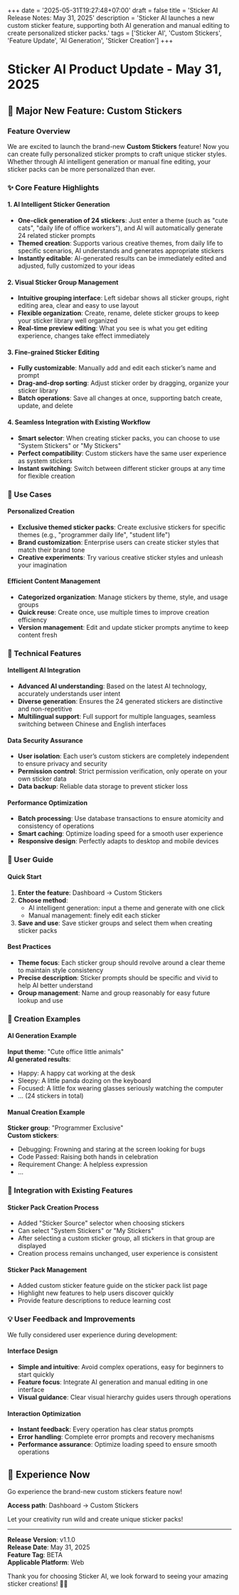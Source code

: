 +++
date = '2025-05-31T19:27:48+07:00'
draft = false
title = 'Sticker AI Release Notes: May 31, 2025'
description = 'Sticker AI launches a new custom sticker feature, supporting both AI generation and manual editing to create personalized sticker packs.'
tags = ['Sticker AI', 'Custom Stickers', 'Feature Update', 'AI Generation', 'Sticker Creation']
+++
# Sticker AI Product Update - May 31, 2025

## 🎉 Major New Feature: Custom Stickers

### Feature Overview

We are excited to launch the brand-new **Custom Stickers** feature! Now you can create fully personalized sticker prompts to craft unique sticker styles. Whether through AI intelligent generation or manual fine editing, your sticker packs can be more personalized than ever.

### ✨ Core Feature Highlights

#### 1. AI Intelligent Sticker Generation
- **One-click generation of 24 stickers**: Just enter a theme (such as "cute cats", "daily life of office workers"), and AI will automatically generate 24 related sticker prompts
- **Themed creation**: Supports various creative themes, from daily life to specific scenarios, AI understands and generates appropriate stickers
- **Instantly editable**: AI-generated results can be immediately edited and adjusted, fully customized to your ideas

#### 2. Visual Sticker Group Management
- **Intuitive grouping interface**: Left sidebar shows all sticker groups, right editing area, clear and easy to use layout
- **Flexible organization**: Create, rename, delete sticker groups to keep your sticker library well organized
- **Real-time preview editing**: What you see is what you get editing experience, changes take effect immediately

#### 3. Fine-grained Sticker Editing
- **Fully customizable**: Manually add and edit each sticker’s name and prompt
- **Drag-and-drop sorting**: Adjust sticker order by dragging, organize your sticker library
- **Batch operations**: Save all changes at once, supporting batch create, update, and delete

#### 4. Seamless Integration with Existing Workflow
- **Smart selector**: When creating sticker packs, you can choose to use "System Stickers" or "My Stickers"
- **Perfect compatibility**: Custom stickers have the same user experience as system stickers
- **Instant switching**: Switch between different sticker groups at any time for flexible creation

### 🎯 Use Cases

#### Personalized Creation
- **Exclusive themed sticker packs**: Create exclusive stickers for specific themes (e.g., "programmer daily life", "student life")
- **Brand customization**: Enterprise users can create sticker styles that match their brand tone
- **Creative experiments**: Try various creative sticker styles and unleash your imagination

#### Efficient Content Management
- **Categorized organization**: Manage stickers by theme, style, and usage groups
- **Quick reuse**: Create once, use multiple times to improve creation efficiency
- **Version management**: Edit and update sticker prompts anytime to keep content fresh

### 🚀 Technical Features

#### Intelligent AI Integration
- **Advanced AI understanding**: Based on the latest AI technology, accurately understands user intent
- **Diverse generation**: Ensures the 24 generated stickers are distinctive and non-repetitive
- **Multilingual support**: Full support for multiple languages, seamless switching between Chinese and English interfaces

#### Data Security Assurance
- **User isolation**: Each user’s custom stickers are completely independent to ensure privacy and security
- **Permission control**: Strict permission verification, only operate on your own sticker data
- **Data backup**: Reliable data storage to prevent sticker loss

#### Performance Optimization
- **Batch processing**: Use database transactions to ensure atomicity and consistency of operations
- **Smart caching**: Optimize loading speed for a smooth user experience
- **Responsive design**: Perfectly adapts to desktop and mobile devices

### 📱 User Guide

#### Quick Start
1. **Enter the feature**: Dashboard → Custom Stickers
2. **Choose method**: 
   - AI intelligent generation: input a theme and generate with one click
   - Manual management: finely edit each sticker
3. **Save and use**: Save sticker groups and select them when creating sticker packs

#### Best Practices
- **Theme focus**: Each sticker group should revolve around a clear theme to maintain style consistency
- **Precise description**: Sticker prompts should be specific and vivid to help AI better understand
- **Group management**: Name and group reasonably for easy future lookup and use

### 🎨 Creation Examples

#### AI Generation Example
**Input theme**: "Cute office little animals"  
**AI generated results**: 
- Happy: A happy cat working at the desk  
- Sleepy: A little panda dozing on the keyboard  
- Focused: A little fox wearing glasses seriously watching the computer  
- ... (24 stickers in total)

#### Manual Creation Example
**Sticker group**: "Programmer Exclusive"  
**Custom stickers**:
- Debugging: Frowning and staring at the screen looking for bugs  
- Code Passed: Raising both hands in celebration  
- Requirement Change: A helpless expression  
- ...

### 🔄 Integration with Existing Features

#### Sticker Pack Creation Process
- Added "Sticker Source" selector when choosing stickers
- Can select "System Stickers" or "My Stickers"
- After selecting a custom sticker group, all stickers in that group are displayed
- Creation process remains unchanged, user experience is consistent

#### Sticker Pack Management
- Added custom sticker feature guide on the sticker pack list page
- Highlight new features to help users discover quickly
- Provide feature descriptions to reduce learning cost

### 💡 User Feedback and Improvements

We fully considered user experience during development:

#### Interface Design
- **Simple and intuitive**: Avoid complex operations, easy for beginners to start quickly
- **Feature focus**: Integrate AI generation and manual editing in one interface
- **Visual guidance**: Clear visual hierarchy guides users through operations

#### Interaction Optimization
- **Instant feedback**: Every operation has clear status prompts
- **Error handling**: Complete error prompts and recovery mechanisms
- **Performance assurance**: Optimize loading speed to ensure smooth operations


## 🎉 Experience Now

Go experience the brand-new custom stickers feature now!

**Access path**: Dashboard → Custom Stickers

Let your creativity run wild and create unique sticker packs!

---

**Release Version**: v1.1.0  
**Release Date**: May 31, 2025  
**Feature Tag**: BETA  
**Applicable Platform**: Web

Thank you for choosing Sticker AI, we look forward to seeing your amazing sticker creations! 🎨✨